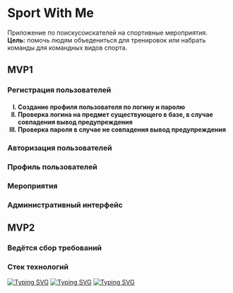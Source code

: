 <h1>Sport With Me</h1>
Приложение по поискусоискателей на спортивные мероприятия.<br>
<b>Цель:</b> помочь людям объедениться для тренировок или набрать команды для командных видов спорта. 

<h2>MVP1</h2>
<h3>Регистрация пользователей</h3>
  <h4>
  <ol type="I">
    <li>Создание профиля пользователя по логину и паролю</li>
    <li>Проверка логина на предмет существующего в базе, в случае совпадения вывод предупреждения</li>
    <li>Проверка пароля в случае не совпадения вывод предупреждения</li>
    </ol>
    </h4>
  <h4></h4>
  <h4></h4>
  <h4></h4>
  <h4></h4>
  <h4></h4>
  <h4></h4>
<h3>Авторизация пользователей</h3>
<h3>Профиль пользователей</h3>
<h3>Мероприятия</h3>
<h3>Административный интерфейс</h3>

<h2>MVP2</h2>
<h3>Ведётся сбор требований</h3>

<h3>Стек технологий</h3>

[![Typing SVG](https://readme-typing-svg.herokuapp.com?color=%2336BCF7&lines=Spring/Springboot+Security+Thymeleaf)](https://git.io/typing-svg)
[![Typing SVG](https://readme-typing-svg.herokuapp.com?color=%2336BCF7&lines=Bootstrap+PostgreSQL+Hibernate)](https://git.io/typing-svg)
[![Typing SVG](https://readme-typing-svg.herokuapp.com?color=%2336BCF7&lines=HTML/CSS/JS+Lombok+Maven)](https://git.io/typing-svg)
